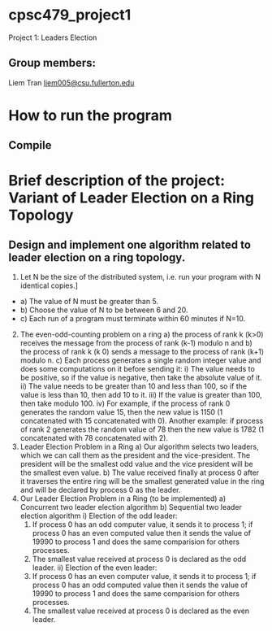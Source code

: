 # cpsc479_project1
Project 1: Leaders Election

## Group members:
Liem Tran
liem005@csu.fullerton.edu

# How to run the program
## Compile 

# Brief description of the project: Variant of Leader Election on a Ring Topology
## Design and implement one algorithm related to leader election on a ring topology.
1. Let N be the size of the distributed system, i.e. run your program with N identical copies.]
- a) The value of N must be greater than 5.
- b) Choose the value of N to be between 6 and 20.
- c) Each run of a program must terminate within 60 minutes if N=10.
2. The even-odd-counting problem on a ring
  a) the process of rank k (k>0) receives the message from the process of rank (k-1) modulo n and 
  b) the process of rank k (k 0) sends a message to the process of rank (k+1) modulo n.
  c) Each process generates a single random integer value and does some computations on it before sending it:
    i) The value needs to be positive, so if the value is negative, then take the absolute value of it. 
   ii) The value needs to be greater than 10 and less than 100, so if the value is less than 10, then add 10 to it.
  iii) If the value is greater than 100, then take modulo 100. 
   iv) For example, if the process of rank 0 generates the random value 15, then the new value is 1150 (1 concatenated with 15        concatenated with 0). Another example: if process of rank 2 generates the random value of 78 then the new value is 1782        (1 concatenated with 78 concatenated with 2).
3. Leader Election Problem in a Ring
  a) Our algorithm selects two leaders, which we can call them as the president and the vice-president. The president will be      the smallest odd value and the vice president will be the smallest even value.
  b) The value received finally at process 0 after it traverses the entire ring will be the smallest generated value in the        ring and will be declared by process 0 as the leader.
4. Our Leader Election Problem in a Ring (to be implemented)
  a) Concurrent two leader election algorithm
  b) Sequential two leader election algorithm
    i) Election of the odd leader:
      1) If process 0 has an odd computer value, it sends it to process 1; if process 0 has an even computed value then it              sends the value of 19990 to process 1 and does the same comparision for others processes.
      2) The smallest value received at process 0 is declared as the odd leader.
   ii) Election of the even leader:
      1) If process 0 has an even computer value, it sends it to process 1; if process 0 has an odd computed value then it              sends the value of 19990 to process 1 and does the same comparision for others processes.
      2) The smallest value received at process 0 is declared as the even leader.




